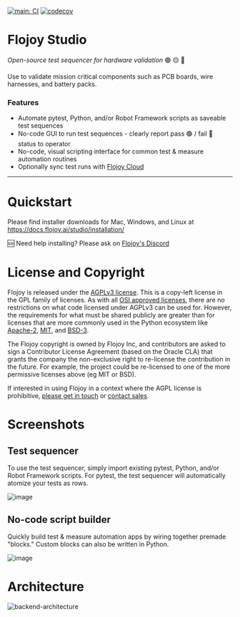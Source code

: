 [![main: CI](https://github.com/flojoy-ai/studio/actions/workflows/electron-test.yml/badge.svg?branch=main)](https://github.com/flojoy-ai/studio/actions/workflows/electron-test.yml) [![codecov](https://codecov.io/gh/flojoy-ai/studio/graph/badge.svg?token=BIB703MANI)](https://codecov.io/gh/flojoy-ai/studio)

# Flojoy Studio

_Open-source test sequencer for hardware validation_ 🟢 🟡 🔴 

Use to validate mission critical components such as PCB boards, wire harnesses, and battery packs.

### Features
- Automate pytest, Python, and/or Robot Framework scripts as saveable test sequences
- No-code GUI to run test sequences - clearly report pass 🟢 / fail 🔴 status to operator
- No-code, visual scripting interface for common test & measure automation routines
- Optionally sync test runs with [Flojoy Cloud](https://github.com/flojoy-ai/cloud/)

---

# Quickstart

Please find installer downloads for Mac, Windows, and Linux at https://docs.flojoy.ai/studio/installation/

🆘 Need help installing? Please ask on [Flojoy's Discord](https://discord.com/invite/7HEBr7yG8c)

# License and Copyright

Flojoy is released under the [AGPLv3 license](https://www.gnu.org/licenses/agpl-3.0.en.html). This is a copy-left license in the GPL family of licenses. As with all [OSI approved licenses](https://opensource.org/licenses/alphabetical), there are no restrictions on what code licensed under AGPLv3 can be used for. However, the requirements for what must be shared publicly are greater than for licenses that are more commonly used in the Python ecosystem like [Apache-2](https://opensource.org/licenses/Apache-2.0), [MIT](https://opensource.org/licenses/MIT), and [BSD-3](https://opensource.org/licenses/BSD-3-Clause).

The Flojoy copyright is owned by Flojoy Inc, and contributors are asked to sign a Contributor License Agreement (based on the Oracle CLA) that grants the company the non-exclusive right to re-license the contribution in the future. For example, the project could be re-licensed to one of the more permissive licenses above (eg MIT or BSD).

If interested in using Flojoy in a context where the AGPL license is prohibitive, [please get in touch](mailto:jp@flojoy.io) or [contact sales](https://www.flojoy.ai/contact-sales).

# Screenshots

## Test sequencer

To use the test sequencer, simply import existing pytest, Python, and/or Robot Framework scripts. For pytest, the test sequencer will automatically atomize your tests as rows.

![image](https://github.com/flojoy-ai/studio/assets/1865834/9cfcfb86-24bc-46fd-82de-e9fd9db2ef3b)

## No-code script builder

Quickly build test & measure automation apps by wiring together premade "blocks." Custom blocks can also be written in Python.

![image](https://github.com/flojoy-ai/studio/assets/1865834/b1efa4f7-a58a-4406-9b37-2311611fb1bd)

# Architecture

![backend-architecture](https://github.com/flojoy-ai/studio/assets/69379081/ed72cea2-17bb-4aa3-a26d-7eec19b24685)
